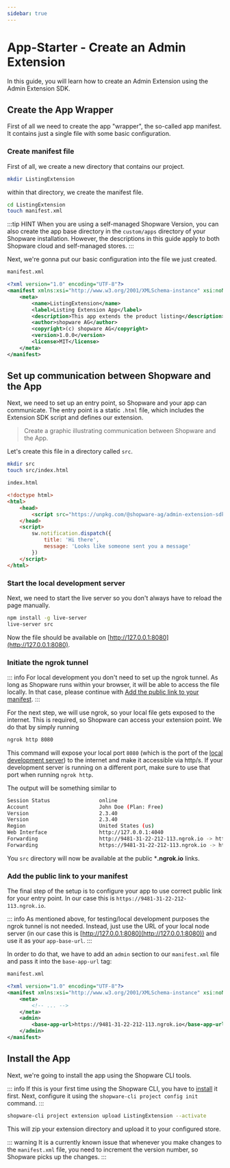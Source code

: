 ```yaml
---
sidebar: true
---
```


# App-Starter - Create an Admin Extension

In this guide, you will learn how to create an Admin Extension using the Admin Extension SDK.

## Create the App Wrapper

First of all we need to create the app "wrapper", the so-called app manifest. It contains just a single file with some basic configuration.

### Create manifest file

First of all, we create a new directory that contains our project.

```bash
mkdir ListingExtension
```

within that directory, we create the manifest file.

```bash
cd ListingExtension
touch manifest.xml
```

:::tip HINT
When you are using a self-managed Shopware Version, you can also create the app base directory in the `custom/apps` directory of your Shopware installation. However, the descriptions in this guide apply to both Shopware cloud and self-managed stores.
:::

Next, we're gonna put our basic configuration into the file we just created.


```xml
manifest.xml

<?xml version="1.0" encoding="UTF-8"?>
<manifest xmlns:xsi="http://www.w3.org/2001/XMLSchema-instance" xsi:noNamespaceSchemaLocation="https://raw.githubusercontent.com/shopware/platform/trunk/src/Core/Framework/App/Manifest/Schema/manifest-1.0.xsd">
    <meta>
        <name>ListingExtension</name>
        <label>Listing Extension App</label>
        <description>This app extends the product listing</description>
        <author>shopware AG</author>
        <copyright>(c) shopware AG</copyright>
        <version>1.0.0</version>
        <license>MIT</license>
    </meta>
</manifest>

```

## Set up communication between Shopware and the App

Next, we need to set up an entry point, so Shopware and your app can communicate. The entry point is a static `.html` file, which includes the Extension SDK script and defines our extension.


> Create a graphic illustrating communication between Shopware and the App.

Let's create this file in a directory called `src`.

```bash
mkdir src
touch src/index.html
```


```html
index.html

<!doctype html>
<html>
    <head>
        <script src="https://unpkg.com/@shopware-ag/admin-extension-sdk/cdn"></script>
    </head>
    <script>
        sw.notification.dispatch({
            title: 'Hi there',
            message: 'Looks like someone sent you a message'
        })
    </script>
</html>

```

### Start the local development server

Next, we need to start the live server so you don't always have to reload the page manually.

```bash
npm install -g live-server
live-server src
```

Now the file should be available on [http://127.0.0.1:8080](http://127.0.0.1:8080).

### Initiate the ngrok tunnel

::: info
For local development you don't need to set up the ngrok tunnel. As long as Shopware runs within your browser, it will be able to access the file locally. In that case, please continue with [Add the public link to your manifest](#add-the-public-link-to-your-manifest).
:::

For the next step, we will use ngrok, so your local file gets exposed to the internet. This is required, so Shopware can access your extension point. We do that by simply running

```bash
ngrok http 8080
```

This command will expose your local port `8080` (which is the port of the [local development server](#start-the-local-development-server)) to the internet and make it accessible via http/s. If your development server is running on a different port, make sure to use that port when running `ngrok http`.

The output will be something similar to 

```bash
Session Status                online
Account                       John Doe (Plan: Free)
Version                       2.3.40
Version                       2.3.40
Region                        United States (us)
Web Interface                 http://127.0.0.1:4040
Forwarding                    http://9481-31-22-212-113.ngrok.io -> http://localhost:8080
Forwarding                    https://9481-31-22-212-113.ngrok.io -> http://localhost:8080
```

You `src` directory will now be available at the public ***.ngrok.io** links.

### Add the public link to your manifest

The final step of the setup is to configure your app to use correct public link for your entry point. In our case this is `https://9481-31-22-212-113.ngrok.io`.

::: info
As mentioned above, for testing/local development purposes the ngrok tunnel is not needed. Instead, just use the URL of your local node server (in our case this is [http://127.0.0.1:8080](http://127.0.0.1:8080)) and use it as your `app-base-url`.
:::

In order to do that, we have to add an `admin` section to our `manifest.xml` file and pass it into the `base-app-url` tag:


```xml
manifest.xml

<?xml version="1.0" encoding="UTF-8"?>
<manifest xmlns:xsi="http://www.w3.org/2001/XMLSchema-instance" xsi:noNamespaceSchemaLocation="https://raw.githubusercontent.com/shopware/platform/trunk/src/Core/Framework/App/Manifest/Schema/manifest-1.0.xsd">
    <meta>
        <!-- ... -->
    </meta>
    <admin>
        <base-app-url>https://9481-31-22-212-113.ngrok.io</base-app-url>
    </admin>
</manifest>
```

## Install the App

Next, we're going to install the app using the Shopware CLI tools.

::: info
If this is your first time using the Shopware CLI, you have to [install](https://sw-cli.fos.gg/install/) it first. Next, configure it using the `shopware-cli project config init` command.
:::

```bash
shopware-cli project extension upload ListingExtension --activate
```

This will zip your extension directory and upload it to your configured store.

::: warning
It is a currently known issue that whenever you make changes to the `manifest.xml` file, you need to increment the version number, so Shopware picks up the changes.
:::